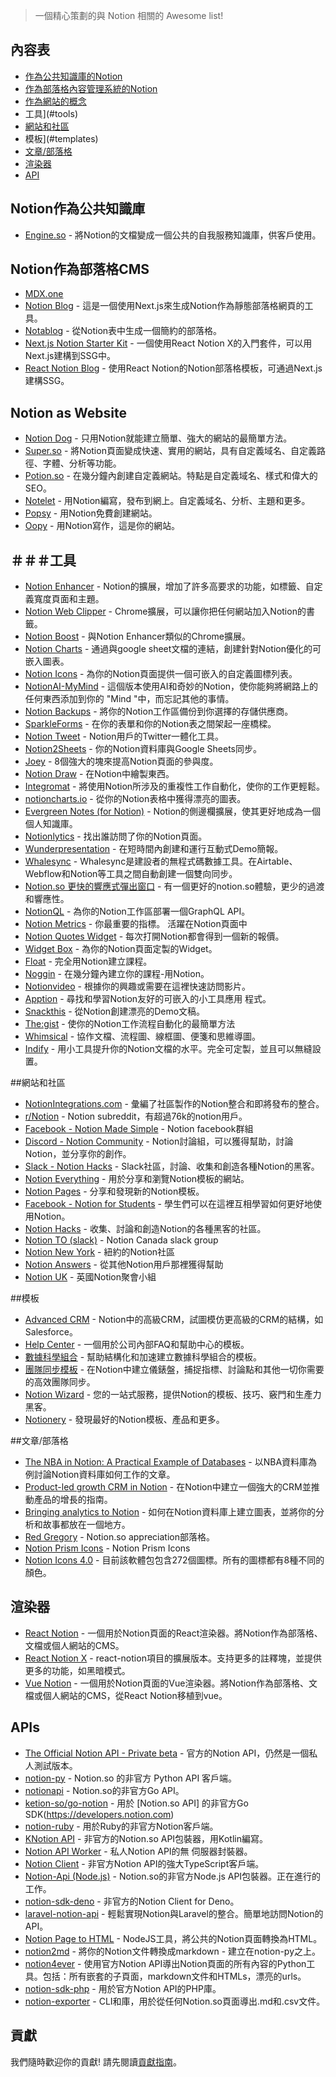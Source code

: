 > 一個精心策劃的與 Notion 相關的 Awesome list!

## 內容表

- [作為公共知識庫的Notion](#notion-as-public-knowledge-base)
- [作為部落格內容管理系統的Notion](#notion-as-blog-cms)
- [作為網站的概念](#notion-as-website)
- 工具](#tools)
- [網站和社區](#websites-and-communities)
- 模板](#templates)
- [文章/部落格](#文章/部落格)
- [渲染器](#渲染器)
- [API](#APIs)

## Notion作為公共知識庫

- [Engine.so](https://engine.so?utm_source=awesome-notion) - 將Notion的文檔變成一個公共的自我服務知識庫，供客戶使用。

## Notion作為部落格CMS

- [MDX.one](https://mdx.one)
- [Notion Blog](https://github.com/ijjk/notion-blog) - 這是一個使用Next.js來生成Notion作為靜態部落格網頁的工具。
- [Notablog](https://github.com/dragonman225/notablog) - 從Notion表中生成一個簡約的部落格。
- [Next.js Notion Starter Kit](https://github.com/transitive-bullshit/nextjs-notion-starter-kit) - 一個使用React Notion X的入門套件，可以用Next.js建構到SSG中。
- [React Notion Blog](https://github.com/splitbee/react-notion-blog) - 使用React Notion的Notion部落格模板，可通過Next.js建構SSG。

## Notion as Website

- [Notion Dog](https://github.com/notiondog/notion.dog) - 只用Notion就能建立簡單、強大的網站的最簡單方法。
- [Super.so](https://super.so) - 將Notion頁面變成快速、實用的網站，具有自定義域名、自定義路徑、字體、分析等功能。
- [Potion.so](https://potion.so) - 在幾分鐘內創建自定義網站。特點是自定義域名、樣式和偉大的SEO。
- [Notelet](https://notelet.so/) - 用Notion編寫，發布到網上。自定義域名、分析、主題和更多。
- [Popsy](https://popsy.co/) - 用Notion免費創建網站。
- [Oopy](https://www.oopy.io/en) - 用Notion寫作，這是你的網站。

## ＃＃＃工具

- [Notion Enhancer](https://github.com/notion-enhancer/notion-enhancer) - Notion的擴展，增加了許多高要求的功能，如標籤、自定義寬度頁面和主題。
- [Notion Web Clipper](https://chrome.google.com/webstore/detail/notion-web-clipper/knheggckgoiihginacbkhaalnibhilkk?hl=en) - Chrome擴展，可以讓你把任何網站加入Notion的書籤。
- [Notion Boost](https://chrome.google.com/webstore/detail/notion-boost/eciepnnimnjaojlkcpdpcgbfkpcagahd?hl=en) - 與Notion Enhancer類似的Chrome擴展。
- [Notion Charts](https://www.notion.vip/charts/) - 通過與google sheet文檔的連結，創建針對Notion優化的可嵌入圖表。
- [Notion Icons](https://www.notion.vip/icons/) - 為你的Notion頁面提供一個可嵌入的自定義圖標列表。
- [NotionAI-MyMind](https://github.com/elblogbruno/NotionAI-MyMind) - 這個版本使用AI和奇妙的Notion，使你能夠將網路上的任何東西添加到你的 "Mind "中，而忘記其他的事情。
- [Notion Backups](https://notionbackups.com) - 將你的Notion工作區備份到你選擇的存儲供應商。
- [SparkleForms](https://notionsparkles.com/sparkle-forms) - 在你的表單和你的Notion表之間架起一座橋樑。
- [Notion Tweet](ttps://www.notiontweet.app/) - Notion用戶的Twitter一體化工具。
- [Notion2Sheets](https://notion2sheets.com/) - 你的Notion資料庫與Google Sheets同步。
- [Joey](https://joey.team) - 8個強大的塊來提高Notion頁面的參與度。
- [Notion Draw](https://www.notion.so/Notion-Draw-0c786bb3ff6a45d388aff17a77e3d344) - 在Notion中繪製東西。
- [Integromat](https://www.integromat.com/en/integrations/notion) - 將使用Notion所涉及的重複性工作自動化，使你的工作更輕鬆。
- [notioncharts.io](https://notioncharts.io) - 從你的Notion表格中獲得漂亮的圖表。
- [Evergreen Notes (for Notion)](https://chrome.google.com/webstore/detail/evergreen-notes-for-notio/chhpogndpjcgjbnbcodhdnilklfanmfh) - Notion的側邊欄擴展，使其更好地成為一個個人知識庫。
- [Notionlytics](https://notionlytics.com/) - 找出誰訪問了你的Notion頁面。
- [Wunderpresentation](https://wunderpresentation.com/) - 在短時間內創建和運行互動式Demo簡報。
- [Whalesync](https://www.whalesync.com/) - Whalesync是建設者的無程式碼數據工具。在Airtable、Webflow和Notion等工具之間自動創建一個雙向同步。
- [Notion.so 更快的響應式彈出窗口](https://chrome.google.com/webstore/detail/notionso-faster-responsiv/leadcilhbmibbkgbnjgmmnfgnnhmeddk/) - 有一個更好的notion.so體驗，更少的過渡和響應性。
- [NotionQL](https://notionql.com/) - 為你的Notion工作區部署一個GraphQL API。
- [Notion Metrics](https://notionmetrics.com/) - 你最重要的指標。
活躍在Notion頁面中
- [Notion Quotes Widget](https://notion-quotes.vercel.app/) - 每次打開Notion都會得到一個新的報價。
- [Widget Box](https://widgetbox.app/) - 為你的Notion頁面定製的Widget。
- [Float](https://www.float.so/) - 完全用Notion建立課程。
- [Noggin](https://www.noggin.so/) - 在幾分鐘內建立你的課程-用Notion。
- [Notionvideo](https://notionvideos.com/) - 根據你的興趣或需要在這裡快速訪問影片。
- [Apption](https://apption.co/) - 尋找和學習Notion友好的可嵌入的小工具應用 程式。
- [Snackthis](https://snackthis.co/) - 從Notion創建漂亮的Demo文稿。
- [The:gist](https://www.thegist.so/) - 使你的Notion工作流程自動化的最簡單方法
- [Whimsical](https://whimsical.com/) - 協作文檔、流程圖、線框圖、便箋和思維導圖。
- [Indify](https://indify.co/) - 用小工具提升你的Notion文檔的水平。完全可定製，並且可以無縫設置。


##網站和社區

- [NotionIntegrations.com](https://notionintegrations.com) - 彙編了社區製作的Notion整合和即將發布的整合。
- [r/Notion](https://www.reddit.com/r/Notion/) - Notion subreddit，有超過76k的notion用戶。
- [Facebook - Notion Made Simple](https://www.facebook.com/groups/notioncommunity/) - Notion facebook群組
- [Discord - Notion Community](https://discord.com/invite/KJJ95qa) - Notion討論組，可以獲得幫助，討論Notion，並分享你的創作。
- [Slack - Notion Hacks](https://www.notion.so/Notion-Hacks-27b92f71afcd4ae2ac9a4d14fef0ce47) - Slack社區，討論、收集和創造各種Notion的黑客。
- [Notion Everything](https://www.notioneverything.com/) - 用於分享和瀏覽Notion模板的網站。
- [Notion Pages](https://notionpages.com/) - 分享和發現新的Notion模板。
- [Facebook - Notion for Students](https://www.facebook.com/groups/896572677502021) - 學生們可以在這裡互相學習如何更好地使用Notion。
- [Notion Hacks](https://www.notion.so/notionhacks/Notion-Hacks-27b92f71afcd4ae2ac9a4d14fef0ce47) - 收集、討論和創造Notion的各種黑客的社區。
- [Notion TO (slack)](https://notionto.slack.com/join/shared_invite/zt-d40b56vn-kOHiNKvv1Nl_AMODWHWp1w#/) - Notion Canada slack group
- [Notion New York](https://www.meetup.com/NotionNewYork/) - 紐約的Notion社區
- [Notion Answers](https://notionanswers.com/) - 從其他Notion用戶那裡獲得幫助
- [Notion UK](https://www.meetup.com/Notion-UK/) - 英國Notion聚會小組

##模板

- [Advanced CRM](https://www.notion.so/Advanced-CRM-efbba1299cf84e1698f2e504645e8f76) - Notion中的高級CRM，試圖模仿更高級的CRM的結構，如Salesforce。
- [Help Center](https://www.notion.so/Help-Center-00597f7a5fc94ac1b923bff9614e4aa2) - 一個用於公司內部FAQ和幫助中心的模板。
- [數據科學組合](https://deepnote.notion.site/Deepnote-s-DS-Portfolio-Notion-Templates-974be7d3075d42a3b5e27af2130c10be) - 幫助結構化和加速建立數據科學組合的模板。
- [團隊同步模板](https://deepnote.notion.site/Deepnote-s-Team-Sync-Template-745cdfe949a94f3da17ea244cd558dab) - 在Notion中建立儀錶盤，捕捉指標、討論點和其他一切你需要的高效團隊同步。
- [Notion Wizard](https://www.notionwizard.com/) - 您的一站式服務，提供Notion的模板、技巧、竅門和生產力黑客。
- [Notionery](https://notionery.com/) - 發現最好的Notion模板、產品和更多。

##文章/部落格

- [The NBA in Notion: A Practical Example of Databases](https://www.notion.vip/the-nba-in-notion-a-practical-example-of-databases/) - 以NBA資料庫為例討論Notion資料庫如何工作的文章。
- [Product-led growth CRM in Notion](https://deepnote.com/blog/product-led-growth-crm-in-notion-ckwku4568wexb0b73c9clm7r3) - 在Notion中建立一個強大的CRM並推動產品的增長的指南。
- [Bringing analytics to Notion](https://deepnote.com/blog/bringing-analytics-to-notion-with-deepnote-ckvpqky1syeud0b71o73g4swz) - 如何在Notion資料庫上建立圖表，並將你的分析和故事都放在一個地方。
- [Red Gregory](https://www.redgregory.com/) - Notion.so appreciation部落格。
- [Notion Prism Icons](https://vyshnav.xyz/blog/notion-prism-icons) - Notion Prism Icons
- [Notion Icons 4.0](https://vyshnav.xyz/blog/notion-icons-40) - 目前該軟體包包含272個圖標。所有的圖標都有8種不同的顏色。

## 渲染器

- [React Notion](https://github.com/splitbee/react-notion) - 一個用於Notion頁面的React渲染器。將Notion作為部落格、文檔或個人網站的CMS。
- [React Notion X](https://github.com/NotionX/react-notion-x) - react-notion項目的擴展版本。支持更多的註釋塊，並提供更多的功能，如黑暗模式。
- [Vue Notion](https://github.com/janniks/vue-notion) - 一個用於Notion頁面的Vue渲染器。將Notion作為部落格、文檔或個人網站的CMS，從React Notion移植到vue。


## APIs

- [The Official Notion API - Private beta](https://developers.notion.com/) - 官方的Notion API，仍然是一個私人測試版本。
- [notion-py](https://github.com/jamalex/notion-py) - Notion.so 的非官方 Python API 客戶端。
- [notionapi](https://github.com/kjk/notionapi) - Notion.so的非官方Go API。
- [ketion-so/go-notion](https://github.com/ketion-so/go-notion) - 用於 [Notion.so API] 的非官方Go SDK(https://developers.notion.com)
- [notion-ruby](https://github.com/danmurphy1217/notion-ruby) - 用於Ruby的非官方Notion客戶端。
- [KNotion API](https://github.com/notionsdk/notion-sdk-kotlin) - 非官方的Notion.so API包裝器，用Kotlin編寫。
- [Notion API Worker](https://github.com/splitbee/notion-api-worker) - 私人Notion API的無 伺服器封裝器。
- [Notion Client](https://github.com/NotionX/react-notion-x/tree/master/packages/notion-client) - 非官方Notion API的強大TypeScript客戶端。
- [Notion-Api (Node.js)](https://github.com/cstrnt/notion-api) - Notion.so的非官方Node.js API包裝器。正在進行的工作。
- [notion-sdk-deno](https://github.com/yeukfei02/notion-sdk-deno) - 非官方的Notion Client for Deno。
- [laravel-notion-api](https://github.com/5am-code/laravel-notion-api) - 輕鬆實現Notion與Laravel的整合。簡單地訪問Notion的API。
- [Notion Page to HTML](https://github.com/asnunes/notion-page-to-html) - NodeJS工具，將公共的Notion頁面轉換為HTML。
- [notion2md](https://github.com/echo724/notion2md) - 將你的Notion文件轉換成markdown - 建立在notion-py之上。
- [notion4ever](https://github.com/MerkulovDaniil/notion4ever) - 使用官方Notion API導出Notion頁面的所有內容的Python工具。包括：所有嵌套的子頁面，markdown文件和HTMLs，漂亮的urls。
- [notion-sdk-php](https://github.com/brd6/notion-sdk-php/) - 用於官方Notion API的PHP庫。
- [notion-exporter](https://github.com/yannbolliger/notion-exporter) - CLI和庫，用於從任何Notion.so頁面導出.md和.csv文件。

## 貢獻

我們隨時歡迎你的貢獻!
請先閱讀[貢獻指南](contribution.md)。
